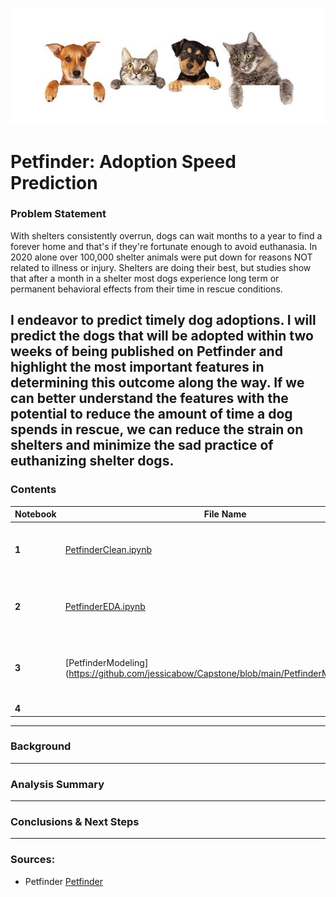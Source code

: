 ![](images/pets.jpg)
# Petfinder: Adoption Speed Prediction

### Problem Statement

With shelters consistently overrun, dogs can wait months to a year to find a forever home and that's if they're fortunate enough to avoid euthanasia. In 2020 alone over 100,000 shelter animals were put down for reasons NOT related to illness or injury. Shelters are doing their best, but studies show that after a month in a shelter most dogs experience long term or permanent behavioral effects from their time in rescue conditions.

**I endeavor to predict timely dog adoptions. I will predict the dogs that will be adopted within two weeks of being published on Petfinder and highlight the most important features in determining this outcome along the way.**
If we can better understand the features with the potential to reduce the amount of time a dog spends in rescue, we can reduce the strain on shelters and minimize the sad practice of euthanizing shelter dogs.
---

### Contents
| Notebook | File Name | Description |
|----|----|----|
|**1**|[PetfinderClean.ipynb](https://github.com/jessicabow/Capstone/blob/main/PetfinderClean.ipynb)|Data collection using Petfinder API and Petpy wrapper. Data cleaning and feature engineering.|
|**2**|[PetfinderEDA.ipynb](https://github.com/jessicabow/Capstone/blob/main/PetfinderEDA.ipynb)|Exploratory data analysis of clean Petfinder data for Northern California 2019-2020.|
|**3**|[PetfinderModeling](https://github.com/jessicabow/Capstone/blob/main/PetfinderModeling.ipynb|Logistic) Regression(numerical) and TFIDF + Naive Bayes(ordinal) binary classification prediction models.|
|**4**|[](code/.ipynb)|TBD|

---
### Background




---

### Analysis Summary



---

### Conclusions & Next Steps



---

### Sources:
* Petfinder [Petfinder](https://www.petfinder.com/)
